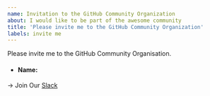 ```yaml
---
name: Invitation to the GitHub Community Organization
about: I would like to be part of the awesome community
title: 'Please invite me to the GitHub Community Organization'
labels: invite me
---
```


Please invite me to the GitHub Community Organisation.

- #### Name:


-> Join Our [Slack](https://join.slack.com/t/awsometownhall/shared_invite/zt-1k4c46783-hznP2GHSTQgBe548ObpiPg)


